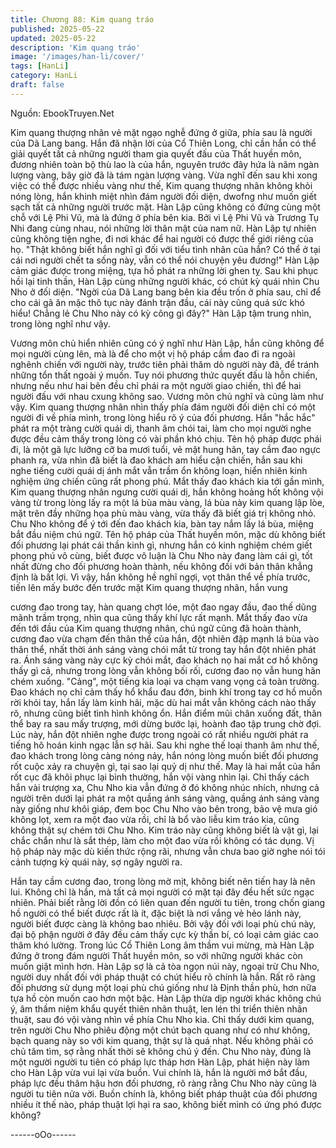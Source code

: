 ```yaml
---
title: Chương 88: Kim quang tráo
published: 2025-05-22
updated: 2025-05-22
description: 'Kim quang tráo'
image: '/images/han-li/cover/'
tags: [HanLi]
category: HanLi
draft: false
---
```


Nguồn: EbookTruyen.Net

Kim quang thượng nhân vẻ mặt ngạo nghễ đứng ở giữa, phía sau
là người của Dã Lang bang.
Hắn đã nhận lời của Cổ Thiên Long, chỉ cần hắn có thể giải quyết
tất cả những người tham gia quyết đấu của Thất huyền môn,
đương nhiên toàn bộ thù lao là của hắn, nguyên trước đây hứa là
năm ngàn lượng vàng, bây giờ đã là tám ngàn lượng vàng.
Vừa nghĩ đến sau khi xong việc có thể được nhiều vàng như thế,
Kim quang thượng nhân không khỏi nóng lòng, hắn khinh miệt
nhìn đám người đối diện, dwofng như muốn giết sạch tất cả
những người trước mặt.
Hàn Lập cũng không có đứng cùng một chỗ với Lệ Phi Vũ, mà là
đứng ở phía bên kia.
Bởi vì Lệ Phi Vũ và Trương Tụ Nhi đang cùng nhau, nói những lời
thân mật của nam nữ. Hàn Lập tự nhiên cũng không tiện nghe, đi
nơi khác để hai người có được thế giới riêng của họ.
"Thật không biết hắn nghĩ gì đối với tiểu tình nhân của hắn? Có
thể ở tại cái nơi người chết ta sống này, vẫn có thể nói chuyện
yêu đương!" Hàn Lập cảm giác được trong miệng, tựa hồ phát ra
những lời ghen tỵ.
Sau khi phục hồi lại tinh thần, Hàn Lập cùng những người khác,
có chút kỳ quái nhìn Chu Nho ở đối diện.
"Ngời của Dã Lang bang bên kia đều trốn ở phía sau, chỉ để cho
cái gã ăn mặc thô tục này đánh trận đầu, cái này cũng quá sức
khó hiểu! Chẳng lẻ Chu Nho này có kỳ công gì đây?" Hàn Lập
tậm trung nhìn, trong lòng nghĩ như vậy.

Vương môn chủ hiển nhiên cũng có ý nghĩ như Hàn Lập, hắn
cũng không để mọi người cùng lên, mà là để cho một vị hộ pháp
cầm đao đi ra ngoài nghênh chiến với người này, trước tiên phải
thăm dò người này đã, để tránh những tổn thất ngoài ý muốn.
Tuy nói phương thức quyết đấu là hỗn chiến, nhưng nếu như hai
bên đều chỉ phái ra một người giao chiến, thì để hai người đấu
với nhau cxung không sao. Vương môn chủ nghĩ và cũng làm
như vậy.
Kim quang thượng nhân nhìn thấy phía đám người đối diện chỉ có
một người đi về phía mình, trong lòng hiểu rõ ý của đối phương.
Hắn "hắc hắc" phát ra một tràng cười quái dị, thanh âm chói tai,
làm cho mọi người nghe được đều cảm thấy trong lòng có vài
phần khó chịu.
Tên hộ pháp được phái đi, là một gã lực lưỡng cỡ ba mươi tuổi,
vẻ mặt hung hãn, tay cầm đao ngực phanh ra, vừa nhìn đã biết là
đao khách am hiểu cận chiến, hắn sau khi nghe tiếng cười quái dị
ánh mắt vẫn trầm ổn không loạn, hiển nhiên kinh nghiệm ứng
chiến cũng rất phong phú.
Mắt thấy đao khách kia tới gần mình, Kim quang thượng nhân
ngưng cười quái dị, hắn không hoảng hốt không vội vàng từ trong
lòng lấy ra một lá bùa màu vàng, lá bùa này kim quang lập lòe,
mặt trên đầy những họa phù màu vàng, vừa thấy đã biết giá trị
không nhỏ.
Chu Nho không để ý tới đến đao khách kia, bàn tay nắm lấy lá
bùa, miệng bắt đầu niệm chú ngữ.
Tên hộ pháp của Thất huyền môn, mặc dù không biết đối phương
lại phát cái thần kinh gì, nhưng hắn có kinh nghiệm chém giết
phong phú vô cùng, biết được vô luận là Chu Nho này đang làm
cái gì, tốt nhất đừng cho đối phương hoàn thành, nếu không đối
với bản thân khẳng định là bất lợi.
Vì vậy, hắn không hề nghĩ ngợi, vọt thân thể về phía trước, tiến
lên mấy bước đến trước mặt Kim quang thượng nhân, hắn vung

cương đao trong tay, hàn quang chợt lóe, một đao ngay đầu, đao
thế dũng mãnh trầm trọng, nhìn qua cũng thấy khí lực rất mạnh.
Mắt thấy đao vừa đến tới đầu của Kim quang thượng nhân, chú
ngữ cũng đã hoàn thành, cương đao vừa chạm đến thân thể của
hắn, đột nhiên đập mạnh lá bùa vào thân thể, nhất thời ánh sáng
vàng chói mắt từ trong tay hắn đột nhiên phát ra.
Ánh sáng vàng này cực kỳ chói mắt, đao khách nọ hai mắt cơ hồ
không thấy gì cả, nhưng trong lòng vẫn không bối rối, cương đao
nọ vẫn hung hãn chém xuống.
"Cảng", một tiếng kia loại va chạm vang vọng cả toàn trường.
Đao khách nọ chỉ cảm thấy hổ khẩu đau đớn, binh khí trong tay
cơ hồ muốn rời khỏi tay, hắn lấy làm kinh hãi, mặc dù hai mắt vẫn
không cách nào thấy rõ, nhưng cũng biết tình hình không ổn. Hắn
điểm mũi chân xuống đất, thân thể bay ra sau mấy trượng, mới
dừng bước lại, hoành đao tập trung chờ đợi.
Lúc này, hắn đột nhiên nghe được trong ngoài có rất nhiều người
phát ra tiếng hô hoán kinh ngạc lẫn sợ hãi.
Sau khi nghe thế loại thanh âm như thế, đao khách trong lòng
càng nóng nảy, hắn nóng lòng muốn biết đối phương rốt cuộc xảy
ra chuyện gì, tại sao lại quỷ dị như thế. May là hai mắt của hắn rốt
cục đã khôi phục lại bình thường, hắn vội vàng nhìn lại.
Chỉ thấy cách hắn vài trượng xa, Chu Nho kia vẫn đứng ở đó
không nhúc nhích, nhưng cả người trên dưới lại phát ra một
quầng ánh sáng vàng, quầng ánh sáng vàng này giống như khôi
giáp, đem bọc Chu Nho vào bên trong, bảo vệ mưa gió không lọt,
xem ra một đao vừa rồi, chỉ là bổ vào liễu kim tráo kia, cũng
không thật sự chém tới Chu Nho. Kim tráo này cũng không biết là
vật gì, lại chắc chắn như là sắt thép, làm cho một đao vừa rồi
không có tác dụng.
Vị hộ pháp này mặc dù kiến thức rộng rãi, nhưng vẫn chưa bao
giờ nghe nói tói cảnh tượng kỳ quái này, sợ ngây người ra.

Hắn tay cầm cương đao, trong lòng mờ mịt, không biết nên tiến
hay là nên lui.
Không chỉ là hắn, mà tất cả mọi người có mặt tại đây đều hết sức
ngạc nhiên.
Phải biết rằng lời đồn có liên quan đến người tu tiên, trong chốn
giang hồ người có thể biết được rất là ít, đặc biệt là nơi vắng vẻ
hẻo lánh này, người biết được càng là không bao nhiêu. Bởi vậy
đối với loại phù chú này, đại bộ phận người ở đây đều cảm thấy
cực kỳ thần bí, có loại cảm giác cao thâm khó lường.
Trong lúc Cổ Thiên Long âm thầm vui mừng, mà Hàn Lập đứng ở
trong đám người Thất huyền môn, so với những người khác còn
muốn giật mình hơn.
Hàn Lập sợ là cả tòa ngọn núi này, ngoại trừ Chu Nho, người duy
nhất đối với pháp thuật có chút hiểu rõ chính là hắn. Rất rõ ràng
đối phương sử dụng một loại phù chú giống như là Định thần phù,
hơn nữa tựa hồ còn muốn cao hơn một bậc.
Hàn Lập thừa dịp người khác không chú ý, âm thầm niệm khẩu
quyết thiên nhãn thuật, len lén thi triển thiên nhãn thuật, sau đó
vội vàng nhìn về phía Chu Nho kia.
Chỉ thấy dưới kim quang, trên người Chu Nho phiêu động một
chút bạch quang như có như không, bạch quang này so với kim
quang, thật sự là quá nhạt. Nếu không phải có chủ tâm tìm, sợ
rằng nhất thời sẽ không chú ý đến.
Chu Nho này, đúng là một người người tu tiên có pháp lực tháp
hơn Hàn Lập, phát hiện này làm cho Hàn Lập vừa vui lại vừa
buồn.
Vui chính là, hắn là người mớ bắt đầu, pháp lực đều thâm hậu
hơn đối phương, rõ ràng rằng Chu Nho này cũng là người tu tiên
nửa vời. Buồn chính là, không biết pháp thuật của đối phương
nhiều ít thế nào, pháp thuật lợi hại ra sao, không biết mình có ứng
phó được không?

------oOo------
